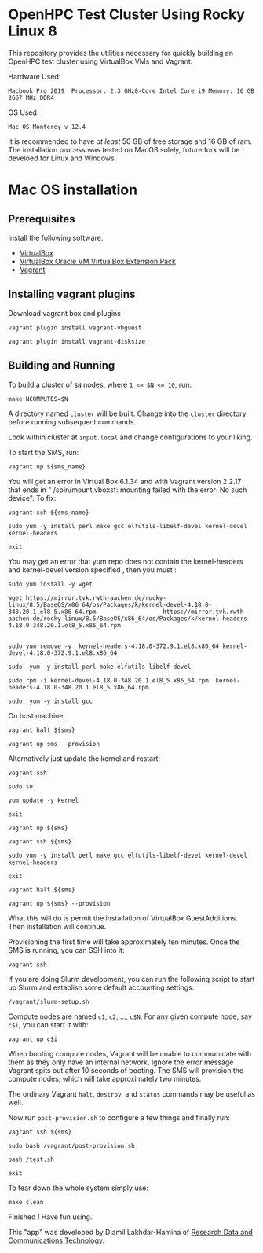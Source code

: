 # OpenHPC Test Cluster Using Rocky Linux 8

This repository provides the utilities necessary for quickly building an OpenHPC
test cluster using VirtualBox VMs and Vagrant.

Hardware Used:

   `Macbook Pro 2019 
   Processor: 2.3 GHz8-Core Intel Core i9
   Memory: 16 GB 2667 MHz DDR4
   `
   
OS Used: 

   `Mac OS Monterey v 12.4`
   
It is recommended to have _at least_ 50 GB of free storage and 16 GB of ram. The installation process was tested on MacOS solely, future fork will be develoed for Linux and Windows. 


# Mac OS installation 

## Prerequisites 

Install the following software.

- [VirtualBox](https://www.virtualbox.org/wiki/Downloads)
- [VirtualBox Oracle VM VirtualBox Extension Pack](https://www.virtualbox.org/wiki/Downloads)
- [Vagrant](https://www.vagrantup.com/)

## Installing vagrant plugins 

Download vagrant box and plugins 

    vagrant plugin install vagrant-vbguest 
    
    vagrant plugin install vagrant-disksize

## Building and Running

To build a cluster of `$N` nodes, where `1 <= $N <= 10`, run:

    make NCOMPUTES=$N

A directory named `cluster` will be built. Change into the `cluster` directory
before running subsequent commands.

Look within cluster at `input.local` and change configurations to your liking. 

To start the SMS, run:

    vagrant up ${sms_name}
   
You will get an error in Virtual Box 6.1.34 and with Vagrant version 2.2.17 that ends in "
/sbin/mount.vboxsf: mounting failed with the error: No such device". To fix: 

    vagrant ssh ${sms_name} 
            
    sudo yum -y install perl make gcc elfutils-libelf-devel kernel-devel kernel-headers
    
    exit
    
You may get an error that yum repo does not contain the kernel-headers and kernel-devel version specified , then you must :

    sudo yum install -y wget 
   
    wget https://mirror.tvk.rwth-aachen.de/rocky-linux/8.5/BaseOS/x86_64/os/Packages/k/kernel-devel-4.18.0-348.20.1.el8_5.x86_64.rpm                   https://mirror.tvk.rwth-aachen.de/rocky-linux/8.5/BaseOS/x86_64/os/Packages/k/kernel-headers-4.18.0-348.20.1.el8_5.x86_64.rpm

   
    sudo yum remove -y  kernel-headers-4.18.0-372.9.1.el8.x86_64 kernel-devel-4.18.0-372.9.1.el8.x86_64 
    
    sudo  yum -y install perl make elfutils-libelf-devel

    sudo rpm -i kernel-devel-4.18.0-348.20.1.el8_5.x86_64.rpm  kernel-headers-4.18.0-348.20.1.el8_5.x86_64.rpm
    
    sudo  yum -y install gcc
   
    
On host machine:
    
    vagrant halt ${sms} 
    
    vagrant up sms --provision
    
 
Alternatively just update the kernel and restart: 
    
       
    vagrant ssh 
    
    sudo su 
    
    yum update -y kernel 
    
    exit
    
    vagrant up ${sms}
    
    vagrant ssh ${sms}
    
    sudo yum -y install perl make gcc elfutils-libelf-devel kernel-devel kernel-headers
    
    exit
    
    vagrant halt ${sms} 
    
    vagrant up ${sms} --provision
      
What this will do is permit the installation of VirtualBox GuestAdditions. Then installation will continue. 

Provisioning the first time will take approximately ten minutes. Once the SMS is
running, you can SSH into it:

    vagrant ssh

If you are doing Slurm development, you can run the following script to start up
Slurm and establish some default accounting settings.

    /vagrant/slurm-setup.sh

Compute nodes are named `c1`, `c2`, ..., `c$N`. For any given compute node, say
`c$i`, you can start it with:

    vagrant up c$i

When booting compute nodes, Vagrant will be unable to communicate with them as
they only have an internal network. Ignore the error message Vagrant spits out
after 10 seconds of booting. The SMS will provision the compute nodes, which
will take approximately two minutes.

The ordinary Vagrant `halt`, `destroy`, and `status` commands may be useful as
well.

Now run `post-provision.sh` to configure a few things and finally run:

   ```
   vagrant ssh ${sms}
    
   sudo bash /vagrant/post-provision.sh
    
   bash /test.sh

   exit 
   ```
   
To tear down the whole system simply use: 

   ``` 
   make clean
   ```
   
Finished ! Have fun using. 

This "app" was developed by Djamil Lakhdar-Hamina of [Research Data and Communications Technology](https://researchdata.us/). 
